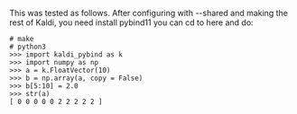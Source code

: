 This was tested as follows.  After configuring with --shared and making the rest of Kaldi,
you need install pybind11
you can cd to here and do:
```
# make
# python3
>>> import kaldi_pybind as k
>>> import numpy as np
>>> a = k.FloatVector(10)
>>> b = np.array(a, copy = False)
>>> b[5:10] = 2.0
>>> str(a)
[ 0 0 0 0 0 2 2 2 2 2 ]

```

